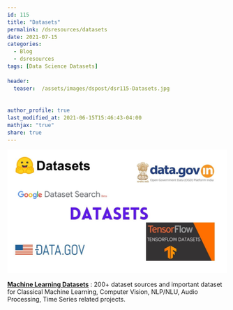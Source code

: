 ```yaml
---
id: 115    
title: "Datasets"
permalink: /dsresources/datasets
date: 2021-07-15
categories:
  - Blog
  - dsresources
tags: [Data Science Datasets]

header:
  teaser:  /assets/images/dspost/dsr115-Datasets.jpg


author_profile: true
last_modified_at: 2021-06-15T15:46:43-04:00
mathjax: "true"
share: true
---
```


![Datasets](/assets/images/dspost/dsr115-Datasets.jpg)

**[Machine Learning Datasets](https://docs.google.com/spreadsheets/d/e/2PACX-1vRDBsF3sb-PGIRuoBcPFPvpdF6lujUFDLU3BsaX6hh1Al_4998Xabn7zWsbQ42_kym-NRXsUGIM_iNd/pubhtml?gid=1696188112&single=true)** : 200+ dataset sources and important dataset for Classical Machine Learning, Computer Vision, NLP/NLU, Audio Processing, Time Series related projects.